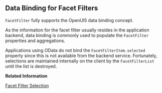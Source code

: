<!-- loioe17becae8bf446ac92f169b726373f0a -->

## Data Binding for Facet Filters

`FacetFilter` fully supports the OpenUI5 data binding concept.

As the information for the facet filter usually resides in the application backend, data binding is commonly used to populate the `FacetFilter` properties and aggregations.

Applications using OData do not bind the `FacetFilterItem.selected` property since this is not available from the backend service. Fortunately, selections are maintained internally on the client by the `FacetFilterList` until the list is destroyed.

**Related Information**  


[Facet Filter Selection](facet-filter-selection-ef860fc.md "The FacetFilterList.getSelectedItems() method returns a copy of each selected facet filter item. You use the method to get the selected filter items when filtering the target data set.")


